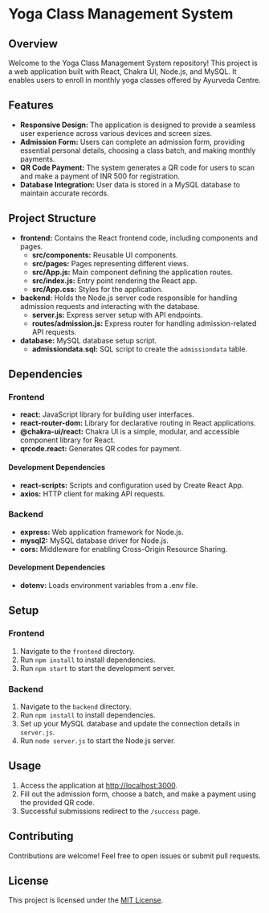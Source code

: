 
# Yoga Class Management System

## Overview
Welcome to the Yoga Class Management System repository! This project is a web application built with React, Chakra UI, Node.js, and MySQL. It enables users to enroll in monthly yoga classes offered by Ayurveda Centre.

## Features
- **Responsive Design:** The application is designed to provide a seamless user experience across various devices and screen sizes.
- **Admission Form:** Users can complete an admission form, providing essential personal details, choosing a class batch, and making monthly payments.
- **QR Code Payment:** The system generates a QR code for users to scan and make a payment of INR 500 for registration.
- **Database Integration:** User data is stored in a MySQL database to maintain accurate records.

## Project Structure
- **frontend:** Contains the React frontend code, including components and pages.
  - **src/components:** Reusable UI components.
  - **src/pages:** Pages representing different views.
  - **src/App.js:** Main component defining the application routes.
  - **src/index.js:** Entry point rendering the React app.
  - **src/App.css:** Styles for the application.
- **backend:** Holds the Node.js server code responsible for handling admission requests and interacting with the database.
  - **server.js:** Express server setup with API endpoints.
  - **routes/admission.js:** Express router for handling admission-related API requests.
- **database:** MySQL database setup script.
  - **admissiondata.sql:** SQL script to create the `admissiondata` table.

## Dependencies

### Frontend
- **react:** JavaScript library for building user interfaces.
- **react-router-dom:** Library for declarative routing in React applications.
- **@chakra-ui/react:** Chakra UI is a simple, modular, and accessible component library for React.
- **qrcode.react:** Generates QR codes for payment.

#### Development Dependencies
- **react-scripts:** Scripts and configuration used by Create React App.
- **axios:** HTTP client for making API requests.

### Backend
- **express:** Web application framework for Node.js.
- **mysql2:** MySQL database driver for Node.js.
- **cors:** Middleware for enabling Cross-Origin Resource Sharing.

#### Development Dependencies
- **dotenv:** Loads environment variables from a .env file.

## Setup

### Frontend
1. Navigate to the `frontend` directory.
2. Run `npm install` to install dependencies.
3. Run `npm start` to start the development server.

### Backend
1. Navigate to the `backend` directory.
2. Run `npm install` to install dependencies.
3. Set up your MySQL database and update the connection details in `server.js`.
4. Run `node server.js` to start the Node.js server.

## Usage
1. Access the application at [http://localhost:3000](http://localhost:3000).
2. Fill out the admission form, choose a batch, and make a payment using the provided QR code.
3. Successful submissions redirect to the `/success` page.

## Contributing
Contributions are welcome! Feel free to open issues or submit pull requests.

## License
This project is licensed under the [MIT License](LICENSE).



